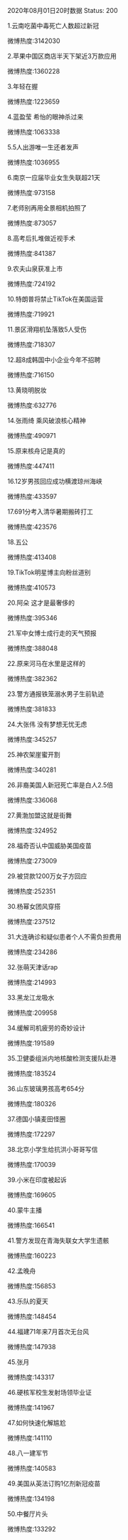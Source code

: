 2020年08月01日20时数据
Status: 200

1.云南吃菌中毒死亡人数超过新冠

微博热度:3142030

2.苹果中国区商店半天下架近3万款应用

微博热度:1360228

3.年轻在握

微博热度:1223659

4.蓝盈莹 希怡的眼神杀过来

微博热度:1063338

5.5人出游唯一生还者发声

微博热度:1036955

6.南京一应届毕业女生失联超21天

微博热度:973158

7.老师别再用全景相机拍照了

微博热度:873057

8.高考后扎堆做近视手术

微博热度:841387

9.农夫山泉获准上市

微博热度:724192

10.特朗普将禁止TikTok在美国运营

微博热度:719921

11.景区滑翔机坠落致5人受伤

微博热度:718307

12.超8成韩国中小企业今年不招聘

微博热度:716150

13.黄晓明脱妆

微博热度:632776

14.张雨绮 乘风破浪核心精神

微博热度:490971

15.原来核舟记是真的

微博热度:447411

16.12岁男孩回应成功横渡琼州海峡

微博热度:433597

17.691分考入清华暑期搬砖打工

微博热度:423576

18.五公

微博热度:413408

19.TikTok明星博主向粉丝道别

微博热度:410573

20.阿朵 这才是最奢侈的

微博热度:395346

21.军中女博士成行走的天气预报

微博热度:388048

22.原来河马在水里是这样的

微博热度:382362

23.警方通报铁笼溺水男子生前轨迹

微博热度:381833

24.大张伟 没有梦想无忧无虑

微博热度:345257

25.神农架崖蜜开割

微博热度:340281

26.非裔美国人新冠死亡率是白人2.5倍

微博热度:336068

27.黄渤加盟这就是街舞

微博热度:324952

28.福奇否认中国威胁美国疫苗

微博热度:273009

29.被贷款1200万女子方回应

微博热度:252351

30.杨幂女团风穿搭

微博热度:237512

31.大连确诊和疑似患者个人不需负担费用

微博热度:234286

32.张萌天津话rap

微博热度:214993

33.黑龙江龙吸水

微博热度:209958

34.缓解司机疲劳的奇妙设计

微博热度:191589

35.卫健委组派内地核酸检测支援队赴港

微博热度:183524

36.山东玻璃男孩高考654分

微博热度:180326

37.德国小镇麦田怪圈

微博热度:172297

38.北京小学生给抗洪小哥哥写信

微博热度:170039

39.小米在印度被起诉

微博热度:169605

40.蒙牛主播

微博热度:166541

41.警方发现在青海失联女大学生遗骸

微博热度:160223

42.孟晚舟

微博热度:156853

43.乐队的夏天

微博热度:148454

44.福建71年来7月首次无台风

微博热度:147938

45.张月

微博热度:143317

46.硬核军校生发射场领毕业证

微博热度:141967

47.如何快速化解尴尬

微博热度:141110

48.八一建军节

微博热度:140583

49.美国从英法订购1亿剂新冠疫苗

微博热度:134198

50.中餐厅片头

微博热度:133292

